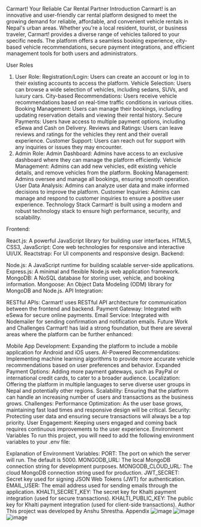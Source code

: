 Carmart! Your Reliable Car Rental Partner
Introduction
Carmart! is an innovative and user-friendly car rental platform designed to meet the growing demand for reliable, affordable, and convenient vehicle rentals in Nepal's urban areas. Whether you're a local resident, tourist, or business traveler, Carmart! provides a diverse range of vehicles tailored to your specific needs. The platform offers a seamless booking experience, city-based vehicle recommendations, secure payment integrations, and efficient management tools for both users and administrators.

User Roles
1. User Role:
Registration/Login: Users can create an account or log in to their existing accounts to access the platform.
Vehicle Selection: Users can browse a wide selection of vehicles, including sedans, SUVs, and luxury cars.
City-based Recommendations: Users receive vehicle recommendations based on real-time traffic conditions in various cities.
Booking Management: Users can manage their bookings, including updating reservation details and viewing their rental history.
Secure Payments: Users have access to multiple payment options, including eSewa and Cash on Delivery.
Reviews and Ratings: Users can leave reviews and ratings for the vehicles they rent and their overall experience.
Customer Support: Users can reach out for support with any inquiries or issues they may encounter.
2. Admin Role:
Admin Dashboard: Admins have access to an exclusive dashboard where they can manage the platform efficiently.
Vehicle Management: Admins can add new vehicles, edit existing vehicle details, and remove vehicles from the platform.
Booking Management: Admins oversee and manage all bookings, ensuring smooth operation.
User Data Analysis: Admins can analyze user data and make informed decisions to improve the platform.
Customer Inquiries: Admins can manage and respond to customer inquiries to ensure a positive user experience.
Technology Stack
Carmart! is built using a modern and robust technology stack to ensure high performance, security, and scalability.

Frontend:

React.js: A powerful JavaScript library for building user interfaces.
HTML5, CSS3, JavaScript: Core web technologies for responsive and interactive UI/UX.
Reactstrap: For UI components and responsive design.
Backend:

Node.js: A JavaScript runtime for building scalable server-side applications.
Express.js: A minimal and flexible Node.js web application framework.
MongoDB: A NoSQL database for storing user, vehicle, and booking information.
Mongoose: An Object Data Modeling (ODM) library for MongoDB and Node.js.
API Integration:

RESTful APIs: Carmart! uses RESTful API architecture for communication between the frontend and backend.
Payment Gateway: Integrated with eSewa for secure online payments.
Email Service: Integrated with Nodemailer for sending confirmation and notification emails.
Future Work and Challenges
Carmart! has laid a strong foundation, but there are several areas where the platform can be further enhanced:

Mobile App Development: Expanding the platform to include a mobile application for Android and iOS users.
AI-Powered Recommendations: Implementing machine learning algorithms to provide more accurate vehicle recommendations based on user preferences and behavior.
Expanded Payment Options: Adding more payment gateways, such as PayPal or international credit cards, to cater to a broader audience.
Localization: Offering the platform in multiple languages to serve diverse user groups in Nepal and potentially other regions.
Scalability: Ensuring that the platform can handle an increasing number of users and transactions as the business grows.
Challenges:
Performance Optimization: As the user base grows, maintaining fast load times and responsive design will be critical.
Security: Protecting user data and ensuring secure transactions will always be a top priority.
User Engagement: Keeping users engaged and coming back requires continuous improvements to the user experience.
Environment Variables
To run this project, you will need to add the following environment variables to your .env file:

Explanation of Environment Variables:
PORT: The port on which the server will run. The default is 5000.
MONGODB_URL: The local MongoDB connection string for development purposes.
MONGODB_CLOUD_URL: The cloud MongoDB connection string used for production.
JWT_SECRET: Secret key used for signing JSON Web Tokens (JWT) for authentication.
EMAIL_USER: The email address used for sending emails through the application.
KHALTI_SECRET_KEY: The secret key for Khalti payment integration (used for secure transactions).
KHALTI_PUBLIC_KEY: The public key for Khalti payment integration (used for client-side transactions).
Author
This project was developed by Anshu Shrestha.
Appendix
![image](https://github.com/user-attachments/assets/08d83874-2e1e-4671-bd07-952fc707c1f2)
![image](https://github.com/user-attachments/assets/77995a2b-1a5f-4706-a4dd-b9dc5c0b14b1)
![image](https://github.com/user-attachments/assets/d89707a0-5e4c-47b3-b855-4d5cb04fcad7)












